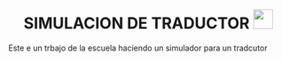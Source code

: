 <h1 align="center">SIMULACION DE TRADUCTOR <img src="https://giphy.com/embed/OiMzgSAIMs5q2sNIJZ" width="35"></h1>
Este e un trbajo de la escuela haciendo un simulador para un tradcutor

